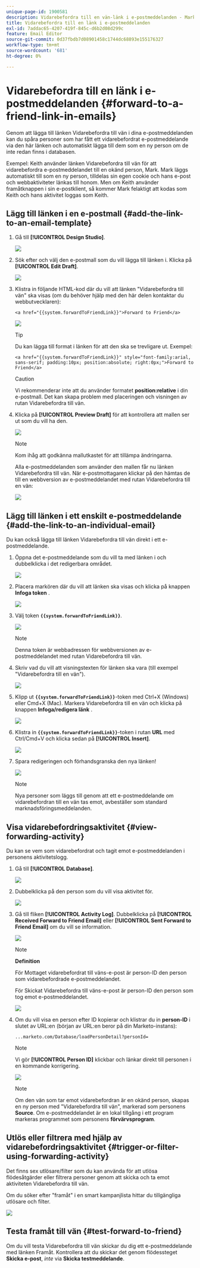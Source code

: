 ```yaml
---
unique-page-id: 1900581
description: Vidarebefordra till en vän-länk i e-postmeddelanden - Marketo Docs - produktdokumentation
title: Vidarebefordra till en länk i e-postmeddelanden
exl-id: 7addac65-4207-419f-845c-d6b2d08d299c
feature: Email Editor
source-git-commit: 0d37fbdb7d08901458c1744dc68893e155176327
workflow-type: tm+mt
source-wordcount: '681'
ht-degree: 0%

---
```


# Vidarebefordra till en länk i e-postmeddelanden {#forward-to-a-friend-link-in-emails}

Genom att lägga till länken Vidarebefordra till vän i dina e-postmeddelanden kan du spåra personer som har fått ett vidarebefordrat e-postmeddelande via den här länken och automatiskt lägga till dem som en ny person om de inte redan finns i databasen.

Exempel: Keith använder länken Vidarebefordra till vän för att vidarebefordra e-postmeddelandet till en okänd person, Mark. Mark läggs automatiskt till som en ny person, tilldelas sin egen cookie och hans e-post och webbaktiviteter länkas till honom. Men om Keith använder framåtknappen i sin e-postklient, så kommer Mark felaktigt att kodas som Keith och hans aktivitet loggas som Keith.

## Lägg till länken i en e-postmall {#add-the-link-to-an-email-template}

1. Gå till **[!UICONTROL Design Studio]**.

   ![](assets/one-8.png)

1. Sök efter och välj den e-postmall som du vill lägga till länken i. Klicka på **[!UICONTROL Edit Draft]**.

   ![](assets/two-7.png)

1. Klistra in följande HTML-kod där du vill att länken &quot;Vidarebefordra till vän&quot; ska visas (om du behöver hjälp med den här delen kontaktar du webbutvecklaren):

   `<a href="{{system.forwardToFriendLink}}">Forward to Friend</a>`

   ![](assets/three-7.png)

   >[!TIP]
   >
   >
   >Du kan lägga till format i länken för att den ska se trevligare ut. Exempel:
   >
   >`<a href="{{system.forwardToFriendLink}}" style="font-family:arial, sans-serif; padding:10px; position:absolute; right:0px;">Forward to Friend</a>`

   >[!CAUTION]
   >
   >Vi rekommenderar inte att du använder formatet **position:relative** i din e-postmall. Det kan skapa problem med placeringen och visningen av rutan Vidarebefordra till vän.

1. Klicka på **[!UICONTROL Preview Draft]** för att kontrollera att mallen ser ut som du vill ha den.

   ![](assets/four-5.png)

   >[!NOTE]
   >
   >Kom ihåg att godkänna mallutkastet för att tillämpa ändringarna.

   Alla e-postmeddelanden som använder den mallen får nu länken Vidarebefordra till vän. När e-postmottagaren klickar på den hämtas de till en webbversion av e-postmeddelandet med rutan Vidarebefordra till en vän:

   ![](assets/f2afbox.png)

## Lägg till länken i ett enskilt e-postmeddelande {#add-the-link-to-an-individual-email}

Du kan också lägga till länken Vidarebefordra till vän direkt i ett e-postmeddelande.

1. Öppna det e-postmeddelande som du vill ta med länken i och dubbelklicka i det redigerbara området.

   ![](assets/five-4.png)

1. Placera markören där du vill att länken ska visas och klicka på knappen **Infoga token** .

   ![](assets/six-2.png)

1. Välj token **`{{system.forwardToFriendLink}}`**.

   ![](assets/seven-1.png)

   >[!NOTE]
   >
   >Denna token är webbadressen för webbversionen av e-postmeddelandet med rutan Vidarebefordra till vän.

1. Skriv vad du vill att visningstexten för länken ska vara (till exempel &quot;Vidarebefordra till en vän&quot;).

   ![](assets/seven-1.png)

1. Klipp ut **`{{system.forwardToFriendLink}}`**-token med Ctrl+X (Windows) eller Cmd+X (Mac). Markera Vidarebefordra till en vän och klicka på knappen **Infoga/redigera länk** .

   ![](assets/eight-1.png)

1. Klistra in **`{{system.forwardToFriendLink}}`**-token i rutan **URL** med Ctrl/Cmd+V och klicka sedan på **[!UICONTROL Insert]**.

   ![](assets/nine.png)

1. Spara redigeringen och förhandsgranska den nya länken!

   ![](assets/ten-1.png)

   >[!NOTE]
   >
   >Nya personer som läggs till genom att ett e-postmeddelande om vidarebefordran till en vän tas emot, avbeställer som standard marknadsföringsmeddelanden.

## Visa vidarebefordringsaktivitet {#view-forwarding-activity}

Du kan se vem som vidarebefordrat och tagit emot e-postmeddelanden i personens aktivitetslogg.

1. Gå till **[!UICONTROL Database]**.

   ![](assets/db.png)

1. Dubbelklicka på den person som du vill visa aktivitet för.

   ![](assets/fourteen.png)

1. Gå till fliken **[!UICONTROL Activity Log]**. Dubbelklicka på **[!UICONTROL Received Forward to Friend Email]** eller **[!UICONTROL Sent Forward to Friend Email]** om du vill se information.

   ![](assets/fifteen.png)

   >[!NOTE]
   >
   >**Definition**
   >
   >För Mottaget vidarebefordrat till väns-e-post är person-ID den person som vidarebefordrade e-postmeddelandet.
   >
   >För Skickat Vidarebefordra till väns-e-post är person-ID den person som tog emot e-postmeddelandet.

   ![](assets/sixteen.png)

1. Om du vill visa en person efter ID kopierar och klistrar du in **person-ID** i slutet av URL:en (början av URL:en beror på din Marketo-instans):

   `...marketo.com/Database/loadPersonDetail?personId=`

   >[!NOTE]
   >
   >Vi gör **[!UICONTROL Person ID]** klickbar och länkar direkt till personen i en kommande korrigering.

   ![](assets/seventeen.png)

   >[!NOTE]
   >
   >Om den vän som tar emot vidarebefordran är en okänd person, skapas en ny person med &quot;Vidarebefordra till vän&quot;, markerad som personens **Source**.
   >Om e-postmeddelandet är en lokal tillgång i ett program markeras programmet som personens **förvärvsprogram**.

## Utlös eller filtrera med hjälp av vidarebefordringsaktivitet {#trigger-or-filter-using-forwarding-activity}

Det finns sex utlösare/filter som du kan använda för att utlösa flödesåtgärder eller filtrera personer genom att skicka och ta emot aktiviteten Vidarebefordra till vän.

Om du söker efter &quot;framåt&quot; i en smart kampanjlista hittar du tillgängliga utlösare och filter.

![](assets/nineteen.png)

## Testa framåt till vän {#test-forward-to-friend}

Om du vill testa Vidarebefordra till vän skickar du dig ett e-postmeddelande med länken Framåt. Kontrollera att du skickar det genom flödessteget **Skicka e-post**, *inte* via **Skicka testmeddelande**.
